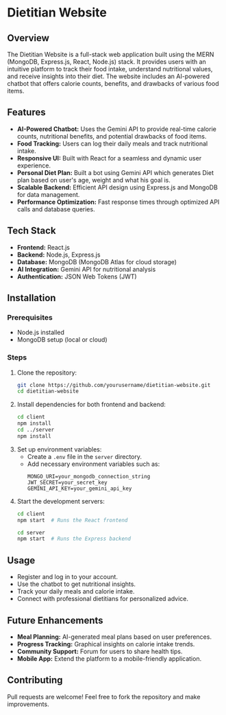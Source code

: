# Dietitian Website

## Overview
The Dietitian Website is a full-stack web application built using the MERN (MongoDB, Express.js, React, Node.js) stack. It provides users with an intuitive platform to track their food intake, understand nutritional values, and receive insights into their diet. The website includes an AI-powered chatbot that offers calorie counts, benefits, and drawbacks of various food items.

## Features
- **AI-Powered Chatbot:** Uses the Gemini API to provide real-time calorie counts, nutritional benefits, and potential drawbacks of food items.
- **Food Tracking:** Users can log their daily meals and track nutritional intake.
- **Responsive UI:** Built with React for a seamless and dynamic user experience.
- **Personal Diet Plan:** Built a bot using Gemini API which generates Diet plan based on user's age, weight and what his goal is.
- **Scalable Backend:** Efficient API design using Express.js and MongoDB for data management.
- **Performance Optimization:** Fast response times through optimized API calls and database queries.

## Tech Stack
- **Frontend:** React.js
- **Backend:** Node.js, Express.js
- **Database:** MongoDB (MongoDB Atlas for cloud storage)
- **AI Integration:** Gemini API for nutritional analysis
- **Authentication:** JSON Web Tokens (JWT)

## Installation
### Prerequisites
- Node.js installed
- MongoDB setup (local or cloud)

### Steps
1. Clone the repository:
   ```sh
   git clone https://github.com/yourusername/dietitian-website.git
   cd dietitian-website
   ```
2. Install dependencies for both frontend and backend:
   ```sh
   cd client
   npm install
   cd ../server
   npm install
   ```
3. Set up environment variables:
   - Create a `.env` file in the `server` directory.
   - Add necessary environment variables such as:
     ```env
     MONGO_URI=your_mongodb_connection_string
     JWT_SECRET=your_secret_key
     GEMINI_API_KEY=your_gemini_api_key
     ```
4. Start the development servers:
   ```sh
   cd client
   npm start  # Runs the React frontend
   ```
   ```sh
   cd server
   npm start  # Runs the Express backend
   ```

## Usage
- Register and log in to your account.
- Use the chatbot to get nutritional insights.
- Track your daily meals and calorie intake.
- Connect with professional dietitians for personalized advice.

## Future Enhancements
- **Meal Planning:** AI-generated meal plans based on user preferences.
- **Progress Tracking:** Graphical insights on calorie intake trends.
- **Community Support:** Forum for users to share health tips.
- **Mobile App:** Extend the platform to a mobile-friendly application.

## Contributing
Pull requests are welcome! Feel free to fork the repository and make improvements.


